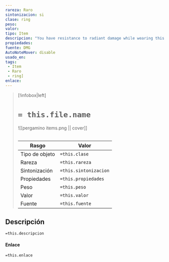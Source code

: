 ```yaml
---
rareza: Raro
sintonizacion: si
clase: ring
peso: 
valor: 
tipo: Item
descripcion: "You have resistance to radiant damage while wearing this ring. The ring is set with topaz."
propiedades: 
fuente: DMG
AutoNoteMover: disable
usado_en:  
tags: 
 - Item
 - Raro
 - ring]
enlace: 
---
```


> [!infobox|left]
>  # `= this.file.name`
> ![[pergamino items.png || cover]]
> ######   
> |Rasgo | Valor |
> | --- | --- |
> | Tipo de objeto| `=this.clase`|
>  | Rareza| `=this.rareza`|
> | Sintonización | `=this.sintonizacion` |
> | Propiedades | `=this.propiedades` |
>  | Peso | `=this.peso` |
> | Valor | `=this.valor` |
> | Fuente | `=this.fuente` |


## Descripción
`=this.descripcion`

#### Enlace
`=this.enlace`